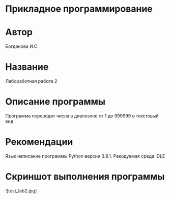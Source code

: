 # Прикладное программирование
# Автор 
Богданова И.С.
# Название
Лабоработная работа 2
# Описание программы
Программа переводит числа в диапозоне от 1 до 999999 в текстовый вид
# Рекомендации
Язык написание программы Python версии 3.9.1. Рекодуемая среда IDLE 
# Скриншот выполнения программы
![test_lab2.jpg]
